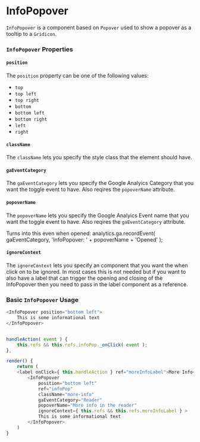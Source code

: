 InfoPopover
===========

`InfoPopover` is a component based on `Popover` used to show a popover as a tooltip to a `Gridicon`.

### `InfoPopover` Properties

#### `position`

The `position` property can be one of the following values:

- `top`
- `top left`
- `top right`
- `bottom`
- `bottom left`
- `bottom right`
- `left`
- `right`

#### `className`

The `className` lets you specify the style class that the element should have.

#### `gaEventCategory` 

The `gaEventCategory` lets you specify the Google Analyics Category that you want the toggle event to have. 
Also reqires the `popoverName` attribute. 

#### `popoverName` 

The `popoverName` lets you specify the Google Analyics Event name that you want the toggle event to have. 
Also reqires the `gaEventCategory` attribute. 

Turns into this even when opened: 
analytics.ga.recordEvent( gaEventCategory, 'InfoPopover: ' + popoverName + 'Opened' );

#### `ignoreContext`

The `ignoreContext` lets you specify an component that you want the when click on to be ignored. 
In most cases this is not needed but if you want to also have a label that can trigger
the opening and closing of the InfoPopover then you need to pass in the label component as a reference.

### Basic `InfoPopover` Usage

```js
<InfoPopover position="bottom left">
    This is some informational text
</InfoPopover>
```


```js

handleAction( event ) {	
	this.refs && this.refs.infoPop._onClick( event );
},

render() {
	return (
	<label onClick={ this.handleAction } ref="moreInfoLabel">More Info</label>
		<InfoPopover 
			position="bottom left" 
			ref="infoPop"
			className="more-info" 
			gaEventCategory="Reader"
			popoverName="More info in the reader"
			ignoreContext={ this.refs && this.refs.moreInfoLabel } >
    		This is some informational text
		</InfoPopover>
	)
}

```
